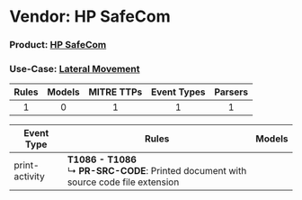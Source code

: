 Vendor: HP SafeCom
==================
### Product: [HP SafeCom](../ds_hp_safecom_hp_safecom.md)
### Use-Case: [Lateral Movement](../../../../UseCases/uc_lateral_movement.md)

| Rules | Models | MITRE TTPs | Event Types | Parsers |
|:-----:|:------:|:----------:|:-----------:|:-------:|
|   1   |   0    |     1      |      1      |    1    |

| Event Type     | Rules                                                                                           | Models |
| -------------- | ----------------------------------------------------------------------------------------------- | ------ |
| print-activity | <b>T1086 - T1086</b><br> ↳ <b>PR-SRC-CODE</b>: Printed document with source code file extension |        |